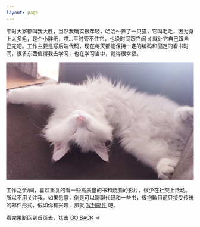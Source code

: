 ```yaml
---
layout: page
---
```


平时大家都叫我大胜，当然我确实很年轻，哈哈～养了一只猫，它叫毛毛，因为身上太多毛，是个小胖纸，哎...平时管不住它，也没时间跟它闹 :( 就让它自己跟自己完吧。工作主要是写后端代码，现在每天都能保持一定的编码和固定的看书时间，很多东西值得我去学习，也在学习当中，觉得很幸福。

![cat](/media/cat.jpg)

工作之余/间，喜欢重复的看一些高质量的书和烧脑的影片，很少在社交上活动。所以不用关注我。如果愿意，倒是可以聊聊代码和一些书，很抱歉目前只接受传统的邮件形式，假如你有兴趣，那就 <a href="mailto:sheng@websay.me" target='_blank'>写封邮件</a> 吧。

看完果断回到首页去，猛击 [GO BACK](http://websay.me/) →
